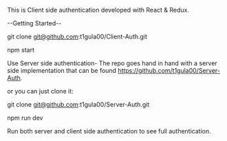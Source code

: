 This is Client side authentication developed with React & Redux. 

--Getting Started--

git clone git@github.com:t1gula00/Client-Auth.git

npm start

Use Server side authentication-
The repo goes hand in hand with a server side implementation that can be found https://github.com/t1gula00/Server-Auth.

or you can just clone it:

git clone git@github.com:t1gula00/Server-Auth.git

npm run dev

Run both server and client side authentication to see full authentication.

